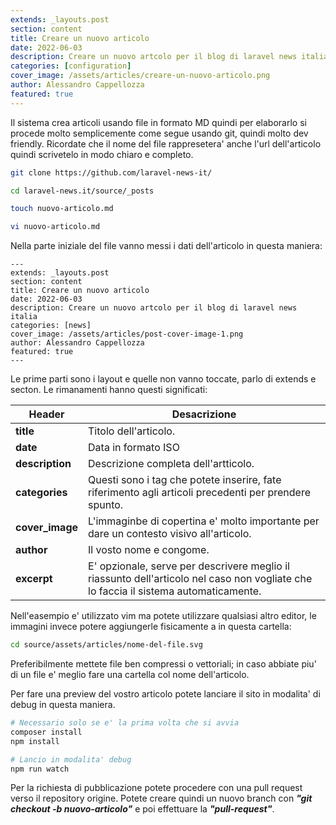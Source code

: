 ```yaml
---
extends: _layouts.post
section: content
title: Creare un nuovo articolo
date: 2022-06-03
description: Creare un nuovo artcolo per il blog di laravel news italia
categories: [configuration]
cover_image: /assets/articles/creare-un-nuovo-articolo.png
author: Alessandro Cappellozza
featured: true
---
```

Il sistema crea articoli usando file in formato MD quindi per elaborarlo si procede molto semplicemente come segue usando git, quindi molto dev friendly.
Ricordate che il nome del file rappresetera' anche l'url dell'articolo quindi scrivetelo in modo chiaro e completo.

```bash
git clone https://github.com/laravel-news-it/

cd laravel-news.it/source/_posts

touch nuovo-articolo.md

vi nuovo-articolo.md
```

Nella parte iniziale del file vanno messi i dati dell'articolo in questa maniera:


```
---
extends: _layouts.post
section: content
title: Creare un nuovo articolo
date: 2022-06-03
description: Creare un nuovo artcolo per il blog di laravel news italia
categories: [news]
cover_image: /assets/articles/post-cover-image-1.png
author: Alessandro Cappellozza
featured: true
---
```

Le prime parti sono i layout e quelle non vanno toccate, parlo di extends e secton. Le rimanamenti hanno questi significati:

| Header   | Desacrizione |
|----------|-------------|
| **title**| Titolo dell'articolo.|
| **date** | Data in formato ISO  |
| **description**| Descrizione completa dell'artticolo. |
| **categories**| Questi sono i tag che potete inserire, fate riferimento agli articoli precedenti per prendere spunto. |
| **cover_image**| L'immaginbe di copertina e' molto importante per dare un contesto visivo all'articolo. |
| **author**| Il vosto nome e congome. |
| **excerpt**| E' opzionale, serve per descrivere meglio il riassunto dell'articolo nel caso non vogliate che lo faccia il sistema automaticamente.|

Nell'easempio e' utilizzato vim ma potete utilizzare qualsiasi altro editor, le immagini invece potere aggiungerle fisicamente a in questa cartella:

```bash
cd source/assets/articles/nome-del-file.svg
```

Preferibilmente mettete file ben compressi o vettoriali; in caso abbiate piu' di un file e' meglio fare una cartella col nome dell'articolo.


Per fare una preview del vostro articolo potete lanciare il sito in modalita' di debug in questa maniera.

```bash
# Necessario solo se e' la prima volta che si avvia
composer install
npm install

# Lancio in modalita' debug
npm run watch
```

Per la richiesta di pubblicazione potete procedere con una pull request verso il repository origine. Potete creare quindi un nuovo branch con ***"git checkout -b nuovo-articolo"*** e poi effettuare la ***"pull-request"***.
